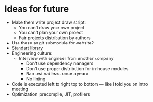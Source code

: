 # Ideas for future

* Make them write project draw script:
  * You can't draw your own project
  * You can't plan your own project
  * Fair projects distribution by authors
* Use these as git submodule for website?
* [Standart library](https://www.youtube.com/watch?v=ypApmOoCRSc)
* Engineering culture:
  * Interview with engineer from another company
    * Don't use dependency managers
    * Don't use proper distribution for in-house modules
    * Ran test «at least once a year»
    * No linting
* Code is executed left to right top to bottom — like I told you on intro meeting
* Optimization: precompile, JIT, profilers